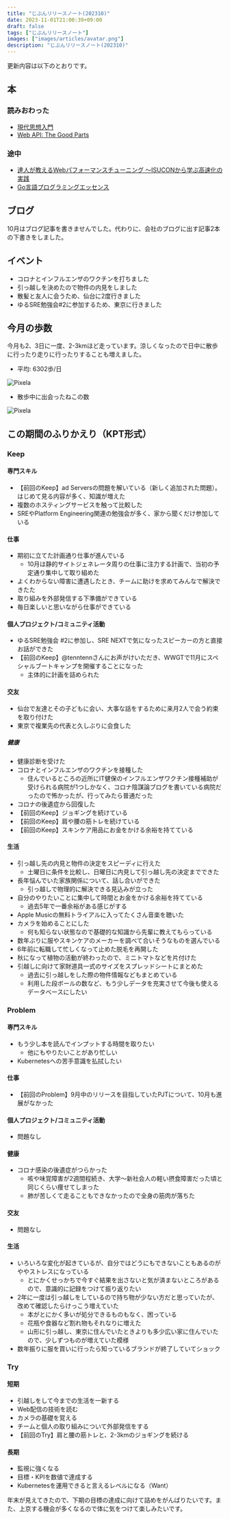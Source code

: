 ```yaml
---
title: "じぶんリリースノート(202310)"
date: 2023-11-01T21:00:39+09:00
draft: false
tags: ["じぶんリリースノート"]
images: ["images/articles/avatar.png"]
description: "じぶんリリースノート(202310)"
---
```


更新内容は以下のとおりです。

## 本

### 読みおわった

- [現代思想入門](https://bookmeter.com/books/19473860)
- [Web API: The Good Parts](https://bookmeter.com/books/8983711)

### 途中

- [達人が教えるWebパフォーマンスチューニング 〜ISUCONから学ぶ高速化の実践](https://bookmeter.com/books/19792437)
- [Go言語プログラミングエッセンス](https://bookmeter.com/books/20712629)

## ブログ

10月はブログ記事を書きませんでした。代わりに、会社のブログに出す記事2本の下書きをしました。

## イベント

- コロナとインフルエンザのワクチンを打ちました
- 引っ越しを決めたので物件の内見をしました
- 散髪と友人に会うため、仙台に2度行きました
- ゆるSRE勉強会#2に参加するため、東京に行きました

## 今月の歩数

今月も2、3日に一度、2-3kmほど走っています。涼しくなったので日中に散歩に行ったり走りに行ったりすることも増えました。

- 平均: 6302歩/日

![Pixela](https://pixe.la/v1/users/mom0tomo/graphs/pedometer)

- 散歩中に出会ったねこの数

![Pixela](https://pixe.la/v1/users/mom0tomo/graphs/neko)

## この期間のふりかえり（KPT形式）

### Keep

#### 専門スキル

- 【前回のKeep】ad Serversの問題を解いている（新しく追加された問題）。はじめて見る内容が多く、知識が増えた
- 複数のホスティングサービスを触って比較した
- SREやPlatform Engineering関連の勉強会が多く、家から聞くだけ参加している

#### 仕事

- 期初に立てた計画通り仕事が進んでいる
  - 10月は静的サイトジェネレータ周りの仕事に注力する計画で、当初の予定通り集中して取り組めた
- よくわからない障害に遭遇したとき、チームに助けを求めてみんなで解決できたた
- 取り組みを外部発信する下準備ができている
- 毎日楽しいと思いながら仕事ができている

#### 個人プロジェクト/コミュニティ活動

- ゆるSRE勉強会 #2に参加し、SRE NEXTで気になったスピーカーの方と直接お話ができた
- 【前回のKeep】@tenntennさんにお声がけいただき、WWGTで11月にスペシャルブートキャンプを開催することになった
  - 主体的に計画を詰められた

#### 交友

- 仙台で友達とその子どもに会い、大事な話をするために来月2人で会う約束を取り付けた
- 東京で複業先の代表と久しぶりに会食した

##### 健康

- 健康診断を受けた
- コロナとインフルエンザのワクチンを接種した
  - 住んでいるところの近所にIT健保のインフルエンザワクチン接種補助が受けられる病院が1つしかなく、コロナ陰謀論ブログを書いている病院だったので怖かったが、行ってみたら普通だった
- コロナの後遺症から回復した
- 【前回のKeep】ジョギングを続けている
- 【前回のKeep】肩や腰の筋トレを続けている
- 【前回のKeep】スキンケア用品にお金をかける余裕を持てている

#### 生活

- 引っ越し先の内見と物件の決定をスピーディに行えた
  - 土曜日に条件を比較し、日曜日に内見して引っ越し先の決定までできた
- 長年悩んでいた家族関係について、話し合いができた
  - 引っ越しで物理的に解決できる見込みが立った
- 自分のやりたいことに集中して時間とお金をかける余裕を持てている
  - 過去5年で一番余裕がある感じがする
- Apple Musicの無料トライアルに入ってたくさん音楽を聴いた
- カメラを始めることにした
  - 何も知らない状態なので基礎的な知識から先輩に教えてもらっている
- 数年ぶりに服やスキンケアのメーカーを調べて合いそうなものを選んでいる
- 6年前に転職して忙しくなって止めた脱毛を再開した
- 秋になって植物の活動が終わったので、ミニトマトなどを片付けた
- 引越しに向けて家財道具一式のサイズをスプレッドシートにまとめた
  - 過去に引っ越しをした際の物件情報などもまとめている
  - 利用した段ボールの数など、もう少しデータを充実させて今後も使えるデータベースにしたい

### Problem

#### 専門スキル

- もう少し本を読んでインプットする時間を取りたい
  - 他にもやりたいことがあり忙しい
- Kubernetesへの苦手意識を払拭したい
  
#### 仕事

- 【前回のProblem】9月中のリリースを目指していたPJTについて、10月も進展がなかった

#### 個人プロジェクト/コミュニティ活動

- 問題なし

#### 健康

- コロナ感染の後遺症がつらかった
  - 咳や味覚障害が2週間程続き、大学〜新社会人の軽い摂食障害だった頃と同じくらい痩せてしまった
  - 肺が苦しくて走ることもできなかったので全身の筋肉が落ちた

#### 交友

- 問題なし

#### 生活

- いろいろな変化が起きているが、自分ではどうにもできないこともあるのがややストレスになっている
  - とにかくせっかちで今すぐ結果を出さないと気が済まないところがあるので、意識的に記録をつけて振り返りたい
- 2年に一度は引っ越しをしているので持ち物が少ない方だと思っていたが、改めて確認したらけっこう増えていた
  - 本がとにかく多いが処分できるものもなく、困っている
  - 花瓶や食器など割れ物もそれなりに増えた
  - 山形に引っ越し、東京に住んでいたときよりも多少広い家に住んでいたので、少しずつものが増えていた模様
- 数年振りに服を買いに行ったら知っているブランドが終了していてショック

### Try

#### 短期

- 引越しをして今までの生活を一新する
- Web配信の技術を読む
- カメラの基礎を覚える
- チームと個人の取り組みについて外部発信をする
- 【前回のTry】肩と腰の筋トレと、2-3kmのジョギングを続ける

#### 長期

- 監視に強くなる
- 目標・KPIを数値で達成する
- Kubernetesを運用できると言えるレベルになる（Want）

年末が見えてきたので、下期の目標の達成に向けて詰めをがんばりたいです。また、上京する機会が多くなるので体に気をつけて楽しみたいです。
